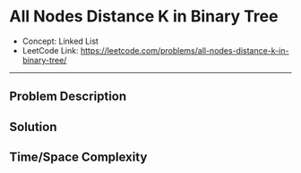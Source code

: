 # All Nodes Distance K in Binary Tree

- Concept: Linked List
- LeetCode Link: https://leetcode.com/problems/all-nodes-distance-k-in-binary-tree/

---

## Problem Description

## Solution

## Time/Space Complexity

